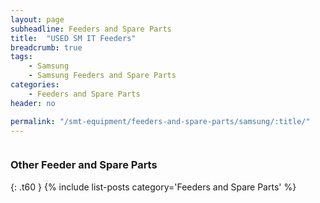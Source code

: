 ```yaml
---
layout: page
subheadline: Feeders and Spare Parts
title:  "USED SM IT Feeders"
breadcrumb: true
tags:
    - Samsung
    - Samsung Feeders and Spare Parts
categories:
    - Feeders and Spare Parts
header: no

permalink: "/smt-equipment/feeders-and-spare-parts/samsung/:title/"
---
```

<div class="row">
    <div class="medium-12 columns t30">
    <img src="{{ site.urlimg }}hankookfa/SM IT Feeders/Old Type.png" alt="">
    </div><!-- /.medium-8.columns -->
</div><!-- /.row -->

<p id="i18n">
</p>

### Other Feeder and Spare Parts ###
{: .t60 }
{% include list-posts category='Feeders and Spare Parts' %}


<script>
  if (window.sessionStorage) {
    switch ( sessionStorage.getItem('lang')) {
      case 'cn': document.getElementById("i18n").innerHTML = '如有需要的飞达，吸嘴，配件。确认品名，序列号，数量，发邮件，我们会第一时间回复您。'
        break;
      case 'kr': document.getElementById("i18n").innerHTML = '★ 필요하신 피더나 노즐, 부품이 있으시면 부품 이름, 번호, 수량 등을 이메일로 보내주세요. 확인 후 바로 연락 드리겠습니다 ☺ ★'
        break;
      case 'en': document.getElementById("i18n").innerHTML = 'If you need any feeders, nozzles or spare parts, please email us a detailed request. We will get back to you as soon as possible.'
        break;
      default:
        break;
    }
  }
</script>
